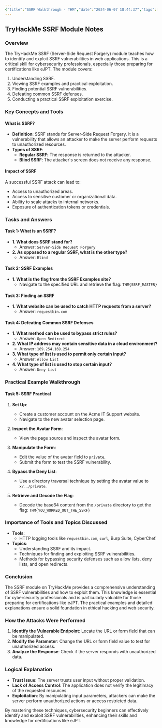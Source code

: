 ```yaml
---
{"title":"SSRF Walkthrough - THM","date":"2024-06-07 18:44:37","tags":["tryhackme","web"],"categories":["cybersecurity","THM","web"],"description":["Learn how to exploit Server-Side Request Forgery (SSRF) vulnerabilities, allowing you to access internal server resources."],"cover":"https://tryhackme-images.s3.amazonaws.com/room-icons/268e10b8ee0b53d1074b2a7fd5b1a789.png","dg-publish":true,"walkthrough":"https://blog.satvik.live/post/THM%2FWEB%2FSSRF-Walkthrough-THM","permalink":"/thm-notes/web-fundamentals-path/ssrf-room/","dgPassFrontmatter":true}
---
```


## TryHackMe SSRF Module Notes

### Overview
The TryHackMe SSRF (Server-Side Request Forgery) module teaches how to identify and exploit SSRF vulnerabilities in web applications. This is a critical skill for cybersecurity professionals, especially those preparing for certifications like eJPT. The module covers:

1. Understanding SSRF.
2. Viewing SSRF examples and practical exploitation.
3. Finding potential SSRF vulnerabilities.
4. Defeating common SSRF defenses.
5. Conducting a practical SSRF exploitation exercise.

### Key Concepts and Tools

#### What is SSRF?
- **Definition**: SSRF stands for Server-Side Request Forgery. It is a vulnerability that allows an attacker to make the server perform requests to unauthorized resources.
- **Types of SSRF**:
  - **Regular SSRF**: The response is returned to the attacker.
  - **Blind SSRF**: The attacker's screen does not receive any response.

#### Impact of SSRF
A successful SSRF attack can lead to:
- Access to unauthorized areas.
- Access to sensitive customer or organizational data.
- Ability to scale attacks to internal networks.
- Exposure of authentication tokens or credentials.

### Tasks and Answers

#### Task 1: What is an SSRF?
- **1. What does SSRF stand for?**
  - Answer: `Server-Side Request Forgery`
- **2. As opposed to a regular SSRF, what is the other type?**
  - Answer: `Blind`

#### Task 2: SSRF Examples
- **1. What is the flag from the SSRF Examples site?**
  - Navigate to the specified URL and retrieve the flag: `THM{SSRF_MASTER}`

#### Task 3: Finding an SSRF
- **1. What website can be used to catch HTTP requests from a server?**
  - Answer: `requestbin.com`

#### Task 4: Defeating Common SSRF Defenses
- **1. What method can be used to bypass strict rules?**
  - Answer: `Open Redirect`
- **2. What IP address may contain sensitive data in a cloud environment?**
  - Answer: `169.254.169.254`
- **3. What type of list is used to permit only certain input?**
  - Answer: `Allow List`
- **4. What type of list is used to stop certain input?**
  - Answer: `Deny List`

### Practical Example Walkthrough

#### Task 5: SSRF Practical

1. **Set Up**:
   - Create a customer account on the Acme IT Support website.
   - Navigate to the new avatar selection page.

2. **Inspect the Avatar Form**:
   - View the page source and inspect the avatar form.

3. **Manipulate the Form**:
   - Edit the value of the avatar field to `private`.
   - Submit the form to test the SSRF vulnerability.

4. **Bypass the Deny List**:
   - Use a directory traversal technique by setting the avatar value to `x/../private`.

5. **Retrieve and Decode the Flag**:
   - Decode the base64 content from the `/private` directory to get the flag: `THM{YOU_WORKED_OUT_THE_SSRF}`

### Importance of Tools and Topics Discussed

- **Tools**: 
  - HTTP logging tools like `requestbin.com`, `curl`, Burp Suite, CyberChef.
- **Topics**: 
  - Understanding SSRF and its impact.
  - Techniques for finding and exploiting SSRF vulnerabilities.
  - Methods for bypassing security defenses such as allow lists, deny lists, and open redirects.

### Conclusion
The SSRF module on TryHackMe provides a comprehensive understanding of SSRF vulnerabilities and how to exploit them. This knowledge is essential for cybersecurity professionals and is particularly valuable for those preparing for certifications like eJPT. The practical examples and detailed explanations ensure a solid foundation in ethical hacking and web security.

### How the Attacks Were Performed

1. **Identify the Vulnerable Endpoint**: Locate the URL or form field that can be manipulated.
2. **Modify the Parameter**: Change the URL or form field value to test for unauthorized access.
3. **Analyze the Response**: Check if the server responds with unauthorized data.

### Logical Explanation

- **Trust Issue**: The server trusts user input without proper validation.
- **Lack of Access Control**: The application does not verify the legitimacy of the requested resources.
- **Exploitation**: By manipulating input parameters, attackers can make the server perform unauthorized actions or access restricted data.

By mastering these techniques, cybersecurity beginners can effectively identify and exploit SSRF vulnerabilities, enhancing their skills and knowledge for certifications like eJPT.